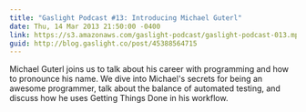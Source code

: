 ```yaml
---
title: "Gaslight Podcast #13: Introducing Michael Guterl"
date: Thu, 14 Mar 2013 21:50:00 -0400
link: https://s3.amazonaws.com/gaslight-podcast/gaslight-podcast-013.mp3
guid: http://blog.gaslight.co/post/45388564715
---
```


Michael Guterl joins us to talk about his career with programming and how to
pronounce his name. We dive into Michael's secrets for being an awesome
programmer, talk about the balance of automated testing, and discuss how he uses
Getting Things Done in his workflow.
